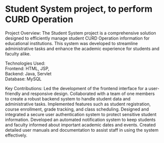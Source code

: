 # Student System project, to perform CURD Operation
Project Overview: The Student System project is a comprehensive solution designed to efficiently manage student CURD Operation information for educational institutions. This system was developed to streamline administrative tasks and enhance the academic experience for students and faculty alike.

Technologies Used:  
Frontend: HTML, JSP,  
Backend: Java, Servlet   
Database: MySQL

Key Contributions:
Led the development of the frontend interface for a user-friendly and responsive design.
Collaborated with a team of one members to create a robust backend system to handle student data and administrative tasks.
Implemented features such as student registration, course enrollment, grade tracking, and class scheduling.
Designed and integrated a secure user authentication system to protect sensitive student information.
Developed an automated notification system to keep students and faculty informed about important academic dates and events.
Created detailed user manuals and documentation to assist staff in using the system effectively.
